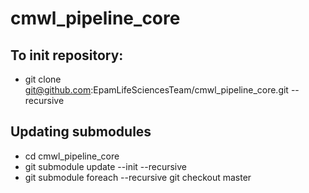 # cmwl_pipeline_core

## To init repository:

* git clone git@github.com:EpamLifeSciencesTeam/cmwl_pipeline_core.git --recursive

## Updating submodules 
* cd cmwl_pipeline_core
* git submodule update --init --recursive
* git submodule foreach --recursive git checkout master
